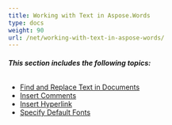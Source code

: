 ```yaml
---
title: Working with Text in Aspose.Words
type: docs
weight: 90
url: /net/working-with-text-in-aspose-words/
---
```


###### **This section includes the following topics:** 
- [Find and Replace Text in Documents](/words/net/find-and-replace-text-in-documents-html/)
- [Insert Comments](/words/net/insert-comments-html/)
- [Insert Hyperlink](/words/net/insert-hyperlink-html/)
- [Specify Default Fonts](/words/net/specify-default-fonts-html/)
